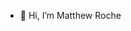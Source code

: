 - 👋 Hi, I’m Matthew Roche

<!---
MatthewRocheSL/MatthewRocheSL is a ✨ special ✨ repository because its `README.md` (this file) appears on your GitHub profile.
You can click the Preview link to take a look at your changes.
--->
